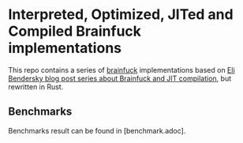# Interpreted, Optimized, JITed and Compiled Brainfuck implementations

This repo contains a series of [brainfuck] implementations based on [Eli
Bendersky blog post series about Brainfuck and JIT compilation][eli], but
rewritten in Rust.

[eli]: https://eli.thegreenplace.net/2017/adventures-in-jit-compilation-part-1-an-interpreter.
[brainfuck]: https://esolangs.org/wiki/Brainfuck

## Benchmarks

Benchmarks result can be found in [benchmark.adoc].

